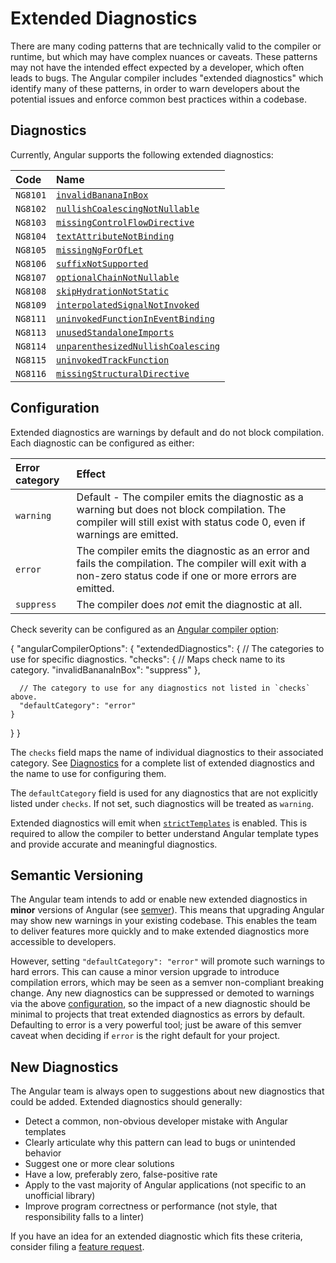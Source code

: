 # Extended Diagnostics

There are many coding patterns that are technically valid to the compiler or runtime, but which may have complex nuances or caveats.
These patterns may not have the intended effect expected by a developer, which often leads to bugs.
The Angular compiler includes "extended diagnostics" which identify many of these patterns, in order to warn developers about the potential issues and enforce common best practices within a codebase.

## Diagnostics

Currently, Angular supports the following extended diagnostics:

| Code     | Name                                                              |
| :------- | :---------------------------------------------------------------- |
| `NG8101` | [`invalidBananaInBox`](extended-diagnostics/NG8101)               |
| `NG8102` | [`nullishCoalescingNotNullable`](extended-diagnostics/NG8102)     |
| `NG8103` | [`missingControlFlowDirective`](extended-diagnostics/NG8103)      |
| `NG8104` | [`textAttributeNotBinding`](extended-diagnostics/NG8104)          |
| `NG8105` | [`missingNgForOfLet`](extended-diagnostics/NG8105)                |
| `NG8106` | [`suffixNotSupported`](extended-diagnostics/NG8106)               |
| `NG8107` | [`optionalChainNotNullable`](extended-diagnostics/NG8107)         |
| `NG8108` | [`skipHydrationNotStatic`](extended-diagnostics/NG8108)           |
| `NG8109` | [`interpolatedSignalNotInvoked`](extended-diagnostics/NG8109)     |
| `NG8111` | [`uninvokedFunctionInEventBinding`](extended-diagnostics/NG8111)  |
| `NG8113` | [`unusedStandaloneImports`](extended-diagnostics/NG8113)          |
| `NG8114` | [`unparenthesizedNullishCoalescing`](extended-diagnostics/NG8114) |
| `NG8115` | [`uninvokedTrackFunction`](extended-diagnostics/NG8115)           |
| `NG8116` | [`missingStructuralDirective`](extended-diagnostics/NG8116)       |

## Configuration

Extended diagnostics are warnings by default and do not block compilation.
Each diagnostic can be configured as either:

| Error category | Effect                                                                                                                                                                   |
| :------------- | :----------------------------------------------------------------------------------------------------------------------------------------------------------------------- |
| `warning`      | Default - The compiler emits the diagnostic as a warning but does not block compilation. The compiler will still exist with status code 0, even if warnings are emitted. |
| `error`        | The compiler emits the diagnostic as an error and fails the compilation. The compiler will exit with a non-zero status code if one or more errors are emitted.           |
| `suppress`     | The compiler does _not_ emit the diagnostic at all.                                                                                                                      |

Check severity can be configured as an [Angular compiler option](reference/configs/angular-compiler-options):

<docs-code language="json">
{
  "angularCompilerOptions": {
    "extendedDiagnostics": {
      // The categories to use for specific diagnostics.
      "checks": {
        // Maps check name to its category.
        "invalidBananaInBox": "suppress"
      },

      // The category to use for any diagnostics not listed in `checks` above.
      "defaultCategory": "error"
    }
  }
}
</docs-code>

The `checks` field maps the name of individual diagnostics to their associated category.
See [Diagnostics](#diagnostics) for a complete list of extended diagnostics and the name to use for configuring them.

The `defaultCategory` field is used for any diagnostics that are not explicitly listed under `checks`.
If not set, such diagnostics will be treated as `warning`.

Extended diagnostics will emit when [`strictTemplates`](tools/cli/template-typecheck#strict-mode) is enabled.
This is required to allow the compiler to better understand Angular template types and provide accurate and meaningful diagnostics.

## Semantic Versioning

The Angular team intends to add or enable new extended diagnostics in **minor** versions of Angular (see [semver](https://docs.npmjs.com/about-semantic-versioning)).
This means that upgrading Angular may show new warnings in your existing codebase.
This enables the team to deliver features more quickly and to make extended diagnostics more accessible to developers.

However, setting `"defaultCategory": "error"` will promote such warnings to hard errors.
This can cause a minor version upgrade to introduce compilation errors, which may be seen as a semver non-compliant breaking change.
Any new diagnostics can be suppressed or demoted to warnings via the above [configuration](#configuration), so the impact of a new diagnostic should be minimal to
projects that treat extended diagnostics as errors by default.
Defaulting to error is a very powerful tool; just be aware of this semver caveat when deciding if `error` is the right default for your project.

## New Diagnostics

The Angular team is always open to suggestions about new diagnostics that could be added.
Extended diagnostics should generally:

- Detect a common, non-obvious developer mistake with Angular templates
- Clearly articulate why this pattern can lead to bugs or unintended behavior
- Suggest one or more clear solutions
- Have a low, preferably zero, false-positive rate
- Apply to the vast majority of Angular applications (not specific to an unofficial library)
- Improve program correctness or performance (not style, that responsibility falls to a linter)

If you have an idea for an extended diagnostic which fits these criteria, consider filing a [feature request](https://github.com/angular/angular/issues/new?template=2-feature-request.yaml).
